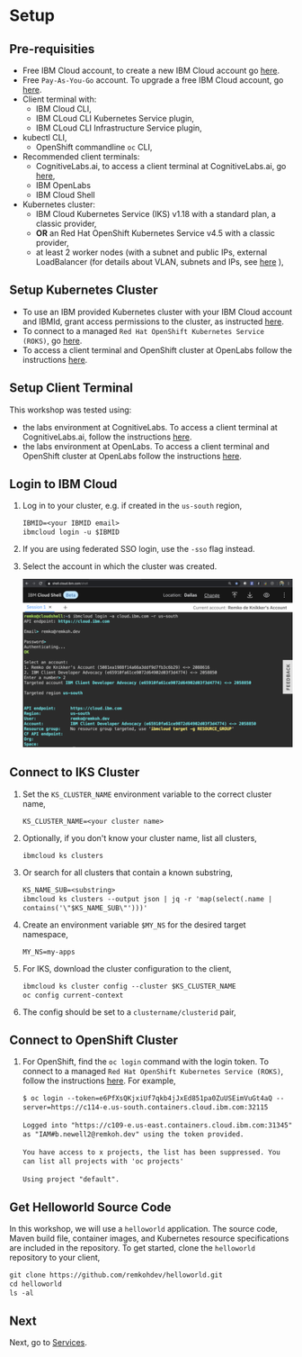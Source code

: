 # Setup

## Pre-requisities

* Free IBM Cloud account, to create a new IBM Cloud account go [here](https://ibm.github.io/workshop-setup/NEWACCOUNT/).
* Free `Pay-As-You-Go` account. To upgrade a free IBM Cloud account, go [here](https://ibm.github.io/workshop-setup/PAYASYOUGO/).
* Client terminal with:
    * IBM Cloud CLI,
    * IBM CLoud CLI Kubernetes Service plugin,
    * IBM CLoud CLI Infrastructure Service plugin,
* kubectl CLI,
    * OpenShift commandline `oc` CLI,
* Recommended client terminals:
    * CognitiveLabs.ai, to access a client terminal at CognitiveLabs.ai, go [here](https://ibm.github.io/workshop-setup/COGNITIVECLASS/),
    * IBM OpenLabs
    * IBM Cloud Shell
* Kubernetes cluster:
    * IBM Cloud Kubernetes Service (IKS) v1.18 with a standard plan, a classic provider,
    * **OR** an Red Hat OpenShift Kubernetes Service v4.5 with a classic provider,
    * at least 2 worker nodes (with a subnet and public IPs, external LoadBalancer (for details about VLAN, subnets and IPs, see [here](https://cloud.ibm.com/docs/containers?topic=containers-subnets) ),

## Setup Kubernetes Cluster

* To use an IBM provided Kubernetes cluster with your IBM Cloud account and IBMId, grant access permissions to the cluster, as instructed [here](https://ibm.github.io/workshop-setup/GRANTCLUSTER/).
* To connect to a managed `Red Hat OpenShift Kubernetes Service (ROKS)`, go [here](https://ibm.github.io/workshop-setup/ROKS/).
* To access a client terminal and OpenShift cluster at OpenLabs follow the instructions [here](https://ibm.github.io/workshop-setup/OPENLABS/).

## Setup Client Terminal

This workshop was tested using:

* the labs environment at CognitiveLabs. To access a client terminal at CognitiveLabs.ai, follow the instructions [here](https://ibm.github.io/workshop-setup/COGNITIVECLASS/).
* the labs environment at OpenLabs. To access a client terminal and OpenShift cluster at OpenLabs follow the instructions [here](https://ibm.github.io/workshop-setup/OPENLABS/).

## Login to IBM Cloud

1. Log in to your cluster, e.g. if created in the `us-south` region,

    ```console
    IBMID=<your IBMID email>
    ibmcloud login -u $IBMID
    ```

1. If you are using federated SSO login, use the `-sso` flag instead.
1. Select the account in which the cluster was created.

    ![Login to IBM Cloud](images/shell-login-to-cloud.png)

## Connect to IKS Cluster

1. Set the `KS_CLUSTER_NAME` environment variable to the correct cluster name,

    ```console
    KS_CLUSTER_NAME=<your cluster name>
    ```

1. Optionally, if you don't know your cluster name, list all clusters,

    ```console
    ibmcloud ks clusters
    ```

1. Or search for all clusters that contain a known substring,

    ```console
    KS_NAME_SUB=<substring>
    ibmcloud ks clusters --output json | jq -r 'map(select(.name | contains('\"$KS_NAME_SUB\"')))'
    ```

1. Create an environment variable `$MY_NS` for the desired target namespace,

    ```console
    MY_NS=my-apps
    ```

1. For IKS, download the cluster configuration to the client,

    ```console
    ibmcloud ks cluster config --cluster $KS_CLUSTER_NAME
    oc config current-context
    ```

1. The config should be set to a `clustername/clusterid` pair,

## Connect to OpenShift Cluster

1. For OpenShift, find the `oc login` command with the login token. To connect to a managed `Red Hat OpenShift Kubernetes Service (ROKS)`, follow the instructions [here](https://ibm.github.io/workshop-setup/ROKS/). For example,

    ```console
    $ oc login --token=e6PfXsQKjxiUf7qkb4jJxEd851pa0ZuUSEimVuGt4aQ --server=https://c114-e.us-south.containers.cloud.ibm.com:32115

    Logged into "https://c109-e.us-east.containers.cloud.ibm.com:31345" as "IAM#b.newell2@remkoh.dev" using the token provided.

    You have access to x projects, the list has been suppressed. You can list all projects with 'oc projects'

    Using project "default".
    ```

## Get Helloworld Source Code

In this workshop, we will use a `helloworld` application. The source code, Maven build file, container images, and Kubernetes resource specifications are included in the repository. To get started, clone the `helloworld` repository to your client,

```console
git clone https://github.com/remkohdev/helloworld.git
cd helloworld
ls -al
```

## Next

Next, go to [Services](../services/services.md).
